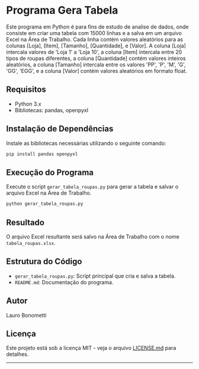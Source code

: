 # Programa Gera Tabela

Este programa em Python é para fins de estudo de analise de dados, onde consiste em criar uma tabela com 15000 linhas e a salva em um arquivo Excel na Área de Trabalho. Cada linha contém valores aleatórios para as colunas [Loja], [Item], [Tamanho], [Quantidade], e [Valor]. A coluna [Loja] intercala valores de 'Loja 1' a 'Loja 10', a coluna [Item] intercala entre 20 tipos de roupas diferentes, a coluna [Quantidade] contém valores inteiros aleatórios, a coluna [Tamanho] intercala entre os valores 'PP', 'P', 'M', 'G', 'GG', 'EGG', e a coluna [Valor] contém valores aleatórios em formato float.

## Requisitos

- Python 3.x
- Bibliotecas: pandas, openpyxl

## Instalação de Dependências

Instale as bibliotecas necessárias utilizando o seguinte comando:

```bash
pip install pandas openpyxl
```

## Execução do Programa

Execute o script `gerar_tabela_roupas.py` para gerar a tabela e salvar o arquivo Excel na Área de Trabalho.

```bash
python gerar_tabela_roupas.py
```

## Resultado

O arquivo Excel resultante será salvo na Área de Trabalho com o nome `tabela_roupas.xlsx`.

## Estrutura do Código

- `gerar_tabela_roupas.py`: Script principal que cria e salva a tabela.
- `README.md`: Documentação do programa.

## Autor

Lauro Bonometti

## Licença

Este projeto está sob a licença MIT - veja o arquivo [LICENSE.md](LICENSE.md) para detalhes.

---
